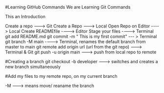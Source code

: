 #Learning GitHub Commands
We are Learning Git Commands 
<p> This an Introduction </p>

Create  a repo  --->  Git
Create a Repo ---> Local
Open Repo on Editor ---- > Local
Create READMEfile ----> Editor
Stage your files ----> Terminal 
git add README.md
git commit -m " This is my first commit"  --- > Terminal
git branch -M main ----> Terminal, renames the default branch from master to main
git remote add origin url (url from the git repo) ---> Terminal & Git
git push -u origin main ---> push from local repo to remote 

#Creating a branch 
git checkout -b developer ---> switches and creates a new branch simultaneously

#Add my files to my remote repo, on my current branch




-M --->  means move/ reaname the branch 
